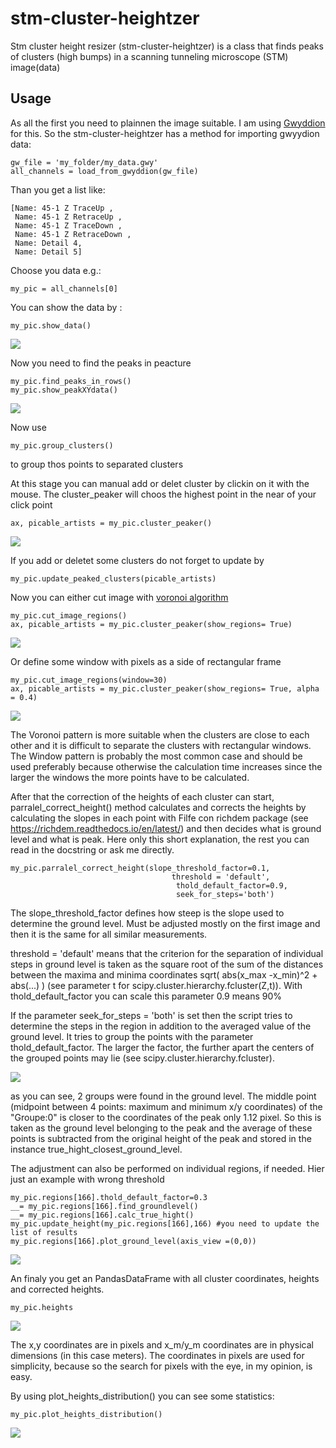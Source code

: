 # stm-cluster-heightzer
Stm cluster height resizer (stm-cluster-heightzer) is a class that finds peaks of clusters (high bumps) in a scanning tunneling microscope (STM) image(data)
## Usage
As all the first you need to plainnen the image suitable. I am using  <a href="http://gwyddion.net/">Gwyddion</a>  for this. So the stm-cluster-heightzer has a method for importing gwyydion data:

```
gw_file = 'my_folder/my_data.gwy'
all_channels = load_from_gwyddion(gw_file)
```
Than you get a list like:

```
[Name: 45-1 Z TraceUp ,
 Name: 45-1 Z RetraceUp ,
 Name: 45-1 Z TraceDown ,
 Name: 45-1 Z RetraceDown ,
 Name: Detail 4,
 Name: Detail 5]
```
Choose you data e.g.:

```
my_pic = all_channels[0]
```
You can show the data by :

```
my_pic.show_data()
```

![](example/pictures/stm-data.png)

Now you need to find the peaks in peacture

```
my_pic.find_peaks_in_rows()
my_pic.show_peakXYdata()
```

![](example/pictures/finde-peaks_in_rows.png)

Now use 
```
my_pic.group_clusters()
```
to group thos points to separated clusters

At this stage you can manual add or delet cluster by clickin on it with the mouse. The cluster_peaker will choos the highest point in the near of your click point

```
ax, picable_artists = my_pic.cluster_peaker()
```
![](example/pictures/cluster_peaker.png)

If you add or deletet some clusters do not forget to update by 

```
my_pic.update_peaked_clusters(picable_artists)
```
Now you can either cut image with <a href="https://en.wikipedia.org/wiki/Voronoi_diagram"> voronoi algorithm</a> 

``` 
my_pic.cut_image_regions()
ax, picable_artists = my_pic.cluster_peaker(show_regions= True)
```
![](example/pictures/voronoi.png)

Or define some window with pixels as a side of rectangular frame

```
my_pic.cut_image_regions(window=30)
ax, picable_artists = my_pic.cluster_peaker(show_regions= True, alpha = 0.4)
```
![](example/pictures/windows.png)

The Voronoi pattern is more suitable when the clusters are close to each other and it is difficult to separate the clusters with rectangular windows. The Window pattern is probably the most common case and should be used preferably because otherwise the calculation time increases since the larger the windows the more points have to be calculated.


After that the correction of the heights of each cluster can start, parralel_correct_height() method calculates and corrects the heights by calculating the slopes in each point with Filfe con richdem package (see https://richdem.readthedocs.io/en/latest/) and then decides what is ground level and what is peak. Here only this short explanation, the rest you can read in the docstring or ask me directly.


```
my_pic.parralel_correct_height(slope_threshold_factor=0.1,
                                    threshold = 'default',
                                     thold_default_factor=0.9,
                                     seek_for_steps='both')
```


The slope_threshold_factor defines how steep is the slope used to determine the ground level. Must be adjusted mostly on the first image and then it is the same for all similar measurements.

threshold = 'default' means that the criterion for the separation of individual steps in ground level is taken as the square root of the sum of the distances between the maxima and minima coordinates sqrt( abs(x_max -x_min)^2 + abs(...) ) (see parameter t for scipy.cluster.hierarchy.fcluster(Z,t)). With thold_default_factor you can scale this parameter 0.9 means 90%

If the parameter seek_for_steps = 'both' is set then the script tries to determine the steps in the region in addition to the averaged value of the ground level. It tries to group the points with the parameter thold_default_factor. The larger the factor, the further apart the centers of the grouped points may lie (see scipy.cluster.hierarchy.fcluster). 

![](example/pictures/singel_region.png)

as you can see, 2 groups were found in the ground level. The middle point (midpoint between 4 points: maximum and minimum x/y coordinates) of the "Groupe:0" is closer to the coordinates of the peak only 1.12 pixel. So this is taken as the ground level belonging to the peak and the average of these points is subtracted from the original height of the peak and stored in the instance true_hight_closest_ground_level.



The adjustment can also be performed on individual regions, if needed. Hier just an example with wrong threshold  
```
my_pic.regions[166].thold_default_factor=0.3
__= my_pic.regions[166].find_groundlevel()
__= my_pic.regions[166].calc_true_hight()
my_pic.update_height(my_pic.regions[166],166) #you need to update the list of results
my_pic.regions[166].plot_ground_level(axis_view =(0,0))
```


![](example/pictures/singel_region_wrong_threshold.png)





An finaly you get an PandasDataFrame with all cluster coordinates, heights and corrected heights.
```
my_pic.heights
```
![](example/pictures/heights.png)


The x,y coordinates are in pixels and x_m/y_m coordinates are in physical dimensions (in this case meters). The coordinates in pixels are used for simplicity, because so the search for pixels with the eye, in my opinion, is easy.  

By using plot_heights_distribution() you can see some statistics:
```
my_pic.plot_heights_distribution()
```
![](example/pictures/distribution.png)
